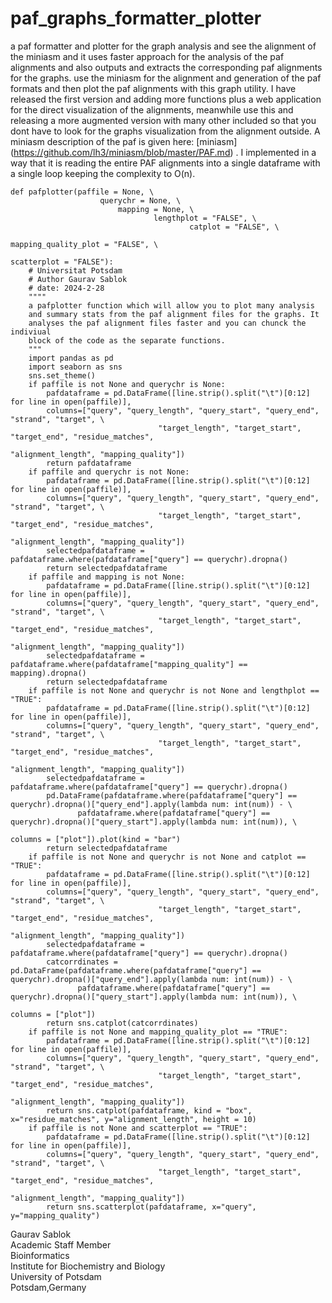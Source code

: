 # paf_graphs_formatter_plotter
a paf formatter and plotter for the graph analysis and see the alignment of the miniasm and it uses faster approach for the analysis of the paf alignments and also outputs and extracts the corresponding paf alignments for the graphs. use the miniasm for the alignment and generation of the paf formats and then plot the paf alignments with this graph utility. I have released the first version and adding more functions plus a web application for the direct visualization of the alignments, meanwhile use this and releasing a more augmented version with many other included so that you dont have to look for the graphs visualization from the alignment outside. A miniasm description of the paf is given here: [miniasm]
(https://github.com/lh3/miniasm/blob/master/PAF.md) .  I implemented in a way that it is reading the entire PAF alignments into a single dataframe with a single loop keeping the complexity to O(n). 

```
def pafplotter(paffile = None, \
                    querychr = None, \
                        mapping = None, \
                                lengthplot = "FALSE", \
                                        catplot = "FALSE", \
                                                    mapping_quality_plot = "FALSE", \
                                                                scatterplot = "FALSE"):
    # Universitat Potsdam
    # Author Gaurav Sablok
    # date: 2024-2-28
    """"
    a pafplotter function which will allow you to plot many analysis
    and summary stats from the paf alignment files for the graphs. It 
    analyses the paf alignment files faster and you can chunck the indiviual
    block of the code as the separate functions. 
    """
    import pandas as pd 
    import seaborn as sns
    sns.set_theme()                                        
    if paffile is not None and querychr is None:
        pafdataframe = pd.DataFrame([line.strip().split("\t")[0:12] for line in open(paffile)], 
        columns=["query", "query_length", "query_start", "query_end", "strand", "target", \
                                 "target_length", "target_start", "target_end", "residue_matches", 
                                                                "alignment_length", "mapping_quality"])
        return pafdataframe
    if paffile and querychr is not None:
        pafdataframe = pd.DataFrame([line.strip().split("\t")[0:12] for line in open(paffile)], 
        columns=["query", "query_length", "query_start", "query_end", "strand", "target", \
                                 "target_length", "target_start", "target_end", "residue_matches", 
                                                                "alignment_length", "mapping_quality"])
        selectedpafdataframe = pafdataframe.where(pafdataframe["query"] == querychr).dropna()
        return selectedpafdataframe
    if paffile and mapping is not None:
        pafdataframe = pd.DataFrame([line.strip().split("\t")[0:12] for line in open(paffile)], 
        columns=["query", "query_length", "query_start", "query_end", "strand", "target", \
                                 "target_length", "target_start", "target_end", "residue_matches", 
                                                                "alignment_length", "mapping_quality"])
        selectedpafdataframe = pafdataframe.where(pafdataframe["mapping_quality"] == mapping).dropna()
        return selectedpafdataframe
    if paffile is not None and querychr is not None and lengthplot == "TRUE":
        pafdataframe = pd.DataFrame([line.strip().split("\t")[0:12] for line in open(paffile)], 
        columns=["query", "query_length", "query_start", "query_end", "strand", "target", \
                                 "target_length", "target_start", "target_end", "residue_matches", 
                                                                "alignment_length", "mapping_quality"])
        selectedpafdataframe = pafdataframe.where(pafdataframe["query"] == querychr).dropna()
        pd.DataFrame(pafdataframe.where(pafdataframe["query"] == querychr).dropna()["query_end"].apply(lambda num: int(num)) - \
               pafdataframe.where(pafdataframe["query"] == querychr).dropna()["query_start"].apply(lambda num: int(num)), \
                                                                                    columns = ["plot"]).plot(kind = "bar")
        return selectedpafdataframe
    if paffile is not None and querychr is not None and catplot == "TRUE":
        pafdataframe = pd.DataFrame([line.strip().split("\t")[0:12] for line in open(paffile)], 
        columns=["query", "query_length", "query_start", "query_end", "strand", "target", \
                                 "target_length", "target_start", "target_end", "residue_matches", 
                                                                "alignment_length", "mapping_quality"])
        selectedpafdataframe = pafdataframe.where(pafdataframe["query"] == querychr).dropna()
        catcorrdinates = pd.DataFrame(pafdataframe.where(pafdataframe["query"] == querychr).dropna()["query_end"].apply(lambda num: int(num)) - \
               pafdataframe.where(pafdataframe["query"] == querychr).dropna()["query_start"].apply(lambda num: int(num)), \
                                                                                    columns = ["plot"])
        return sns.catplot(catcorrdinates)
    if paffile is not None and mapping_quality_plot == "TRUE":
        pafdataframe = pd.DataFrame([line.strip().split("\t")[0:12] for line in open(paffile)], 
        columns=["query", "query_length", "query_start", "query_end", "strand", "target", \
                                 "target_length", "target_start", "target_end", "residue_matches", 
                                                                "alignment_length", "mapping_quality"])
        return sns.catplot(pafdataframe, kind = "box", x="residue_matches", y="alignment_length", height = 10)
    if paffile is not None and scatterplot == "TRUE":
        pafdataframe = pd.DataFrame([line.strip().split("\t")[0:12] for line in open(paffile)], 
        columns=["query", "query_length", "query_start", "query_end", "strand", "target", \
                                 "target_length", "target_start", "target_end", "residue_matches", 
                                                                "alignment_length", "mapping_quality"])
        return sns.scatterplot(pafdataframe, x="query", y="mapping_quality")
```

Gaurav Sablok \
Academic Staff Member \
Bioinformatics \
Institute for Biochemistry and Biology \
University of Potsdam \
Potsdam,Germany 
